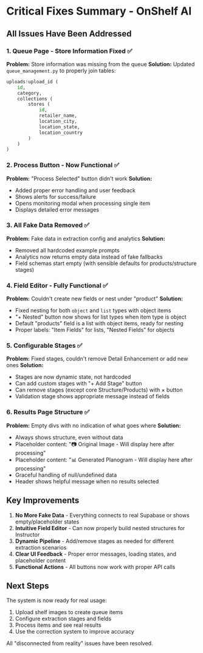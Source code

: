 # Critical Fixes Summary - OnShelf AI

## All Issues Have Been Addressed

### 1. Queue Page - Store Information Fixed ✅
**Problem:** Store information was missing from the queue
**Solution:** Updated `queue_management.py` to properly join tables:
```python
uploads!upload_id (
    id,
    category,
    collections (
        stores (
            id,
            retailer_name,
            location_city,
            location_state,
            location_country
        )
    )
)
```

### 2. Process Button - Now Functional ✅
**Problem:** "Process Selected" button didn't work
**Solution:** 
- Added proper error handling and user feedback
- Shows alerts for success/failure
- Opens monitoring modal when processing single item
- Displays detailed error messages

### 3. All Fake Data Removed ✅
**Problem:** Fake data in extraction config and analytics
**Solution:**
- Removed all hardcoded example prompts
- Analytics now returns empty data instead of fake fallbacks
- Field schemas start empty (with sensible defaults for products/structure stages)

### 4. Field Editor - Fully Functional ✅
**Problem:** Couldn't create new fields or nest under "product"
**Solution:**
- Fixed nesting for both `object` and `list` types with object items
- "+ Nested" button now shows for list types when item type is object
- Default "products" field is a list with object items, ready for nesting
- Proper labels: "Item Fields" for lists, "Nested Fields" for objects

### 5. Configurable Stages ✅
**Problem:** Fixed stages, couldn't remove Detail Enhancement or add new ones
**Solution:**
- Stages are now dynamic state, not hardcoded
- Can add custom stages with "+ Add Stage" button
- Can remove stages (except core Structure/Products) with × button
- Validation stage shows appropriate message instead of fields

### 6. Results Page Structure ✅
**Problem:** Empty divs with no indication of what goes where
**Solution:**
- Always shows structure, even without data
- Placeholder content: "📷 Original Image - Will display here after processing"
- Placeholder content: "📊 Generated Planogram - Will display here after processing"
- Graceful handling of null/undefined data
- Header shows helpful message when no results selected

## Key Improvements

1. **No More Fake Data** - Everything connects to real Supabase or shows empty/placeholder states
2. **Intuitive Field Editor** - Can now properly build nested structures for Instructor
3. **Dynamic Pipeline** - Add/remove stages as needed for different extraction scenarios
4. **Clear UI Feedback** - Proper error messages, loading states, and placeholder content
5. **Functional Actions** - All buttons now work with proper API calls

## Next Steps

The system is now ready for real usage:
1. Upload shelf images to create queue items
2. Configure extraction stages and fields
3. Process items and see real results
4. Use the correction system to improve accuracy

All "disconnected from reality" issues have been resolved.